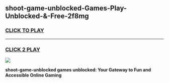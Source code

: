 
## shoot-game-unblocked-Games-Play-Unblocked-&-Free-2f8mg
<h3>
<a href="https://premium76.site?title=shoot-game-unblocked&ref=24A">CLICK TO PLAY</a></h3>
<hr>

<h3>
<a href="https://premium76.site?title=shoot-game-unblocked&ref=24A">CLICK 2 PLAY</a>
  
</h3>

<a href="https://premium76.site?title=shoot-game-unblocked&ref=24A"><img src="https://clearcache.store/games.png"></a>


**shoot-game-unblocked games unblocked: Your Gateway to Fun and Accessible Online Gaming**
